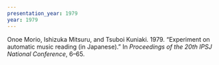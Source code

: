 ```yaml
---
presentation_year: 1979
year: 1979
---
```


Onoe Morio, Ishizuka Mitsuru, and Tsuboi Kuniaki. 1979. “Experiment on automatic music reading (in Japanese).” In <i>Proceedings of the 20th IPSJ National Conference</i>, 6–65.